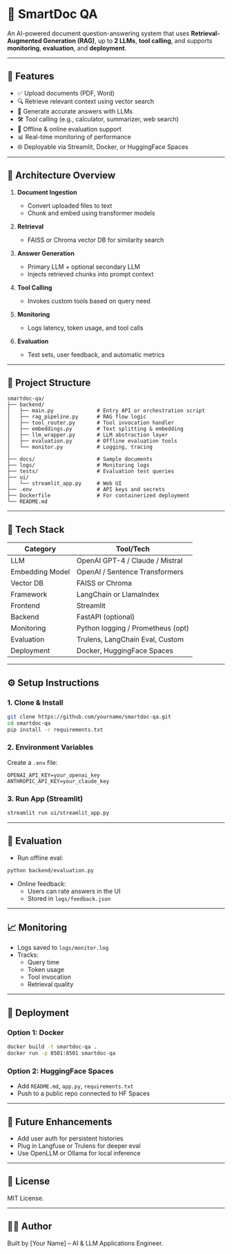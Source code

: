 # 📄 SmartDoc QA

An AI-powered document question-answering system that uses **Retrieval-Augmented Generation (RAG)**, up to **2 LLMs**, **tool calling**, and supports **monitoring**, **evaluation**, and **deployment**.

---

## 🚀 Features

- ✅ Upload documents (PDF, Word)  
- 🔍 Retrieve relevant context using vector search  
- 🧠 Generate accurate answers with LLMs  
- 🛠️ Tool calling (e.g., calculator, summarizer, web search)  
- 🧪 Offline & online evaluation support  
- 📊 Real-time monitoring of performance  
- 🌐 Deployable via Streamlit, Docker, or HuggingFace Spaces  

---

## 🧠 Architecture Overview

1. **Document Ingestion**  
   - Convert uploaded files to text  
   - Chunk and embed using transformer models  

2. **Retrieval**  
   - FAISS or Chroma vector DB for similarity search  

3. **Answer Generation**  
   - Primary LLM + optional secondary LLM  
   - Injects retrieved chunks into prompt context  

4. **Tool Calling**  
   - Invokes custom tools based on query need  

5. **Monitoring**  
   - Logs latency, token usage, and tool calls  

6. **Evaluation**  
   - Test sets, user feedback, and automatic metrics  

---

## 📂 Project Structure

```
smartdoc-qa/
├── backend/
│   ├── main.py              # Entry API or orchestration script
│   ├── rag_pipeline.py      # RAG flow logic
│   ├── tool_router.py       # Tool invocation handler
│   ├── embeddings.py        # Text splitting & embedding
│   ├── llm_wrapper.py       # LLM abstraction layer
│   ├── evaluation.py        # Offline evaluation tools
│   └── monitor.py           # Logging, tracing
│
├── docs/                    # Sample documents
├── logs/                    # Monitoring logs
├── tests/                   # Evaluation test queries
├── ui/
│   └── streamlit_app.py     # Web UI
├── .env                     # API keys and secrets
├── Dockerfile               # For containerized deployment
└── README.md
```

---

## 🧰 Tech Stack

| Category         | Tool/Tech                         |
|------------------|------------------------------------|
| LLM              | OpenAI GPT-4 / Claude / Mistral    |
| Embedding Model  | OpenAI / Sentence Transformers     |
| Vector DB        | FAISS or Chroma                    |
| Framework        | LangChain or LlamaIndex            |
| Frontend         | Streamlit                          |
| Backend          | FastAPI (optional)                 |
| Monitoring       | Python logging / Prometheus (opt)  |
| Evaluation       | Trulens, LangChain Eval, Custom    |
| Deployment       | Docker, HuggingFace Spaces         |

---

## ⚙️ Setup Instructions

### 1. Clone & Install

```bash
git clone https://github.com/yourname/smartdoc-qa.git
cd smartdoc-qa
pip install -r requirements.txt
```

### 2. Environment Variables

Create a `.env` file:

```
OPENAI_API_KEY=your_openai_key
ANTHROPIC_API_KEY=your_claude_key
```

### 3. Run App (Streamlit)

```bash
streamlit run ui/streamlit_app.py
```

---

## 🧪 Evaluation

- Run offline eval:

```bash
python backend/evaluation.py
```

- Online feedback:
  - Users can rate answers in the UI  
  - Stored in `logs/feedback.json`  

---

## 📈 Monitoring

- Logs saved to `logs/monitor.log`  
- Tracks:  
  - Query time  
  - Token usage  
  - Tool invocation  
  - Retrieval quality  

---

## 🐳 Deployment

### Option 1: Docker

```bash
docker build -t smartdoc-qa .
docker run -p 8501:8501 smartdoc-qa
```

### Option 2: HuggingFace Spaces

- Add `README.md`, `app.py`, `requirements.txt`  
- Push to a public repo connected to HF Spaces  

---

## 🧠 Future Enhancements

- Add user auth for persistent histories  
- Plug in Langfuse or Trulens for deeper eval  
- Use OpenLLM or Ollama for local inference  

---

## 📜 License

MIT License.

---

## 👨‍💻 Author

Built by [Your Name] – AI & LLM Applications Engineer.
